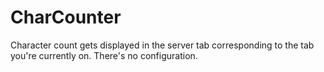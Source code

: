 # CharCounter
Character count gets displayed in the server tab corresponding to the tab you're currently on. There's no configuration.
